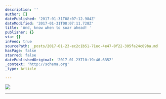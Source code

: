 ```yaml
---
description: ''
author: []
datePublished: '2017-01-31T08:07:12.984Z'
dateModified: '2017-01-31T08:07:11.728Z'
title: 'And, know when to soar ahead! '
publisher: {}
via: {}
inFeed: true
sourcePath: _posts/2017-01-23-ec2c1b51-71ec-4e47-8f22-305fa24c89ba.md
hasPage: false
starred: false
datePublishedOriginal: '2017-01-23T10:19:46.635Z'
_context: 'http://schema.org'
_type: Article

---
```

![](https://the-grid-user-content.s3-us-west-2.amazonaws.com/6aeccada-5733-406f-808a-d891a6568fe1.jpg)

---